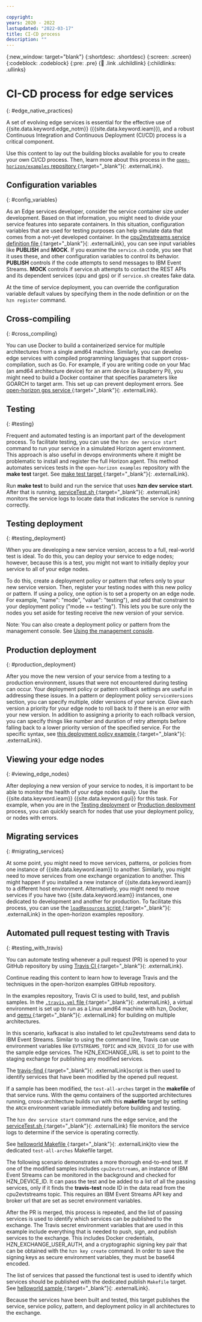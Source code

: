 ```yaml
---

copyright:
years: 2020 - 2022
lastupdated: "2022-03-17"
title: CI-CD process
description: ""
---
```


{:new_window: target="blank"}
{:shortdesc: .shortdesc}
{:screen: .screen}
{:codeblock: .codeblock}
{:pre: .pre}
{:child: .link .ulchildlink}
{:childlinks: .ullinks}

# CI-CD process for edge services
{: #edge_native_practices}

A set of evolving edge services is essential for the effective use of {{site.data.keyword.edge_notm}} ({{site.data.keyword.ieam}}), and a robust Continuous Integration and Continuous Deployment (CI/CD) process is a critical component. 

Use this content to lay out the building blocks available for you to create your own CI/CD process. Then, learn more about this process in the [`open-horizon/examples` repository ](https://github.com/open-horizon/examples){:target="_blank"}{: .externalLink}. 

## Configuration variables
{: #config_variables}

As an Edge services developer, consider the service container size under development. Based on that information, you might need to divide your service features into separate containers. In this situation, configuration variables that are used for testing purposes can help simulate data that comes from a not-yet developed container. In the [cpu2evtstreams service definition file ](https://github.com/open-horizon/examples/blob/master/edge/evtstreams/cpu2evtstreams/horizon/service.definition.json){:target="_blank"}{: .externalLink}, you can see input variables like **PUBLISH** and **MOCK**. If you examine the `service.sh` code, you see that it uses these, and other configuration variables to control its behavior. **PUBLISH** controls if the code attempts to send messages to IBM Event Streams. **MOCK** controls if service.sh attempts to contact the REST APIs and its dependent services (cpu and gps) or if `service.sh` creates fake data.

At the time of service deployment, you can override the configuration variable default values by specifying them in the node definition or on the `hzn register` command.

## Cross-compiling
{: #cross_compiling}

You can use Docker to build a containerized service for multiple architectures from a single amd64 machine. Similarly, you can develop edge services with compiled programming languages that support cross-compilation, such as Go. For example, if you are writing code on your Mac (an amd64 architecture device) for an arm device (a Raspberry Pi), you might need to build a Docker container that specifies parameters like GOARCH to target arm. This set up can prevent deployment errors. See [open-horizon gps service ](https://github.com/open-horizon/examples/tree/master/edge/services/gps){:target="_blank"}{: .externalLink}. 

## Testing
{: #testing}

Frequent and automated testing is an important part of the development process. To facilitate testing, you can use the `hzn dev service start` command to run your service in a simulated Horizon agent environment. This approach is also useful in devops environments where it might be problematic to install and register the full Horizon agent. This method automates services tests in the `open-horizon examples` repository with the **make test** target. See [make test target ](https://github.com/open-horizon/examples/blob/305c4f375aafb09733f244ec9a899ce136b6d311/edge/services/helloworld/Makefile#L30){:target="_blank"}{: .externalLink}.


Run **make test** to build and run the service that uses **hzn dev service start**. After that is running, [serviceTest.sh ](https://github.com/open-horizon/examples/blob/master/tools/serviceTest.sh){:target="_blank"}{: .externalLink} monitors the service logs to locate data that indicates the service is running correctly. 

## Testing deployment
{: #testing_deployment}

When you are developing a new service version, access to a full, real-world test is ideal. To do this, you can deploy your service to edge nodes; however, because this is a test, you might not want to initially deploy your service to all of your edge nodes.

To do this, create a deployment policy or pattern that refers only to your new service version. Then, register your testing nodes with this new policy or pattern. If using a policy, one option is to set a property on an edge node. For example, "name": "mode", "value": "testing"), and add that constraint to your deployment policy ("mode == testing"). This lets you be sure only the nodes you set aside for testing receive the new version of your service. 

Note: You can also create a deployment policy or pattern from the management console. See [Using the management console](../console/accessing_ui.md).

## Production deployment
{: #production_deployment}

After you move the new version of your service from a testing to a production environment, issues that were not encountered during testing can occur. Your deployment policy or pattern rollback settings are useful in addressing these issues. In a pattern or deployment policy `serviceVersions` section, you can specify multiple, older versions of your service. Give each version a priority for your edge node to roll back to if there is an error with your new version. In addition to assigning a priority to each rollback version, you can specify things like number and duration of retry attempts before falling back to a lower priority version of the specified service. For the specific syntax, see [this deployment policy example ](https://github.com/open-horizon/anax/blob/master/cli/samples/business_policy.json){:target="_blank"}{: .externalLink}.

## Viewing your edge nodes
{: #viewing_edge_nodes}

After deploying a new version of your service to nodes, it is important to be able to monitor the health of your edge nodes easily. Use the {{site.data.keyword.ieam}} {{site.data.keyword.gui}} for this task. For example, when you are in the [Testing deployment](#testing_deployment) or [Production deployment](#production_deployment) process, you can quickly search for nodes that use your deployment policy, or nodes with errors.

## Migrating services
{: #migrating_services}

At some point, you might need to move services, patterns, or policies from one instance of {{site.data.keyword.ieam}} to another. Similarly, you might need to move services from one exchange organization to another. This might happen if you installed a new instance of {{site.data.keyword.ieam}} to a different host environment. Alternatively, you might need to move services if you have two {{site.data.keyword.ieam}} instances, one dedicated to development and another for production. To facilitate this process, you can use the [`loadResources` script ](https://github.com/open-horizon/examples/blob/master/tools/loadResources){:target="_blank"}{: .externalLink} in the open-horizon examples repository. 

## Automated pull request testing with Travis
{: #testing_with_travis}

You can automate testing whenever a pull request (PR) is opened to your GitHub repository by using [Travis CI ](https://travis-ci.com){:target="_blank"}{: .externalLink}. 

Continue reading this content to learn how to leverage Travis and the techniques in the open-horizon examples GitHub repository. 

In the examples repository, Travis CI is used to build, test, and publish samples. In the [`.travis.yml` file ](https://github.com/open-horizon/examples/blob/master/.travis.yml){:target="_blank"}{: .externalLink}, a virtual environment is set up to run as a Linux amd64 machine with hzn, Docker, and [qemu ](https://github.com/multiarch/qemu-user-static){:target="_blank"}{: .externalLink} for building on multiple architectures.

In this scenario, kafkacat is also installed to let cpu2evtstreams send data to IBM Event Streams. Similar to using the command line, Travis can use environment variables like `EVTSTREAMS_TOPIC` and `HZN_DEVICE_ID` for use with the sample edge services. The HZN_EXCHANGE_URL is set to point to the staging exchange for publishing any modified services. 

The [travis-find ](https://github.com/open-horizon/examples/blob/master/tools/travis-find) {:target="_blank"}{: .externalLink}script is then used to identify services that have been modified by the opened pull request.

If a sample has been modified, the `test-all-arches` target in the **makefile** of that service runs. With the qemu containers of the supported architectures running, cross-architecture builds run with this **makefile** target by setting the `ARCH` environment variable immediately before building and testing. 

The `hzn dev service start` command runs the edge service, and the [serviceTest.sh ](https://github.com/open-horizon/examples/blob/master/tools/serviceTest.sh){:target="_blank"}{: .externalLink} file monitors the service logs to determine if the service is operating correctly.

See [helloworld Makefile ](https://github.com/open-horizon/examples/blob/afd4a5822aede44616eb5da7cd9dafd4d78f12ec/edge/services/helloworld/Makefile#L24) {:target="_blank"}{: .externalLink}to view the dedicated `test-all-arches` Makefile target.

The following scenario demonstrates a more thorough end-to-end test. If one of the modified samples includes `cpu2evtstreams`, an instance of IBM Event Streams can be monitored in the background and checked for HZN_DEVICE_ID. It can pass the test and be added to a list of all the passing services, only if it finds the **travis-test** node ID in the data read from the cpu2evtstreams topic. This requires an IBM Event Streams API key and broker url that are set as secret environment variables.

After the PR is merged, this process is repeated, and the list of passing services is used to identify which services can be published to the exchange. The Travis secret environment variables that are used in this example include everything that is needed to push, sign, and publish services to the exchange. This includes Docker credentials, HZN_EXCHANGE_USER_AUTH, and a cryptographic signing key pair that can be obtained with the `hzn key create` command. In order to save the signing keys as secure environment variables, they must be base64 encoded.

The list of services that passed the functional test is used to identify which services should be published with the dedicated publish `Makefile` target. See [helloworld sample ](https://github.com/open-horizon/examples/blob/afd4a5822aede44616eb5da7cd9dafd4d78f12ec/edge/services/helloworld/Makefile#L45){:target="_blank"}{: .externalLink}.

Because the services have been built and tested, this target publishes the service, service policy, pattern, and deployment policy in all architectures to the exchange. 
